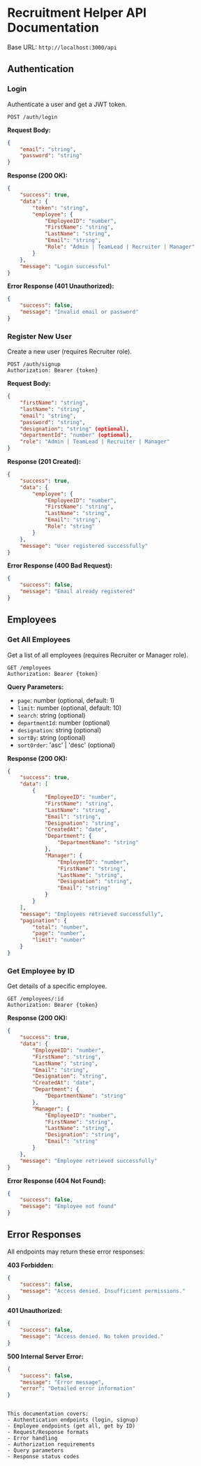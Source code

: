 # Recruitment Helper API Documentation

Base URL: `http://localhost:3000/api`

## Authentication

### Login
Authenticate a user and get a JWT token.

```http
POST /auth/login
```

**Request Body:**
```json
{
    "email": "string",
    "password": "string"
}
```

**Response (200 OK):**
```json
{
    "success": true,
    "data": {
        "token": "string",
        "employee": {
            "EmployeeID": "number",
            "FirstName": "string",
            "LastName": "string",
            "Email": "string",
            "Role": "Admin | TeamLead | Recruiter | Manager"
        }
    },
    "message": "Login successful"
}
```

**Error Response (401 Unauthorized):**
```json
{
    "success": false,
    "message": "Invalid email or password"
}
```

### Register New User
Create a new user (requires Recruiter role).

```http
POST /auth/signup
Authorization: Bearer {token}
```

**Request Body:**
```json
{
    "firstName": "string",
    "lastName": "string",
    "email": "string",
    "password": "string",
    "designation": "string" (optional),
    "departmentId": "number" (optional),
    "role": "Admin | TeamLead | Recruiter | Manager"
}
```

**Response (201 Created):**
```json
{
    "success": true,
    "data": {
        "employee": {
            "EmployeeID": "number",
            "FirstName": "string",
            "LastName": "string",
            "Email": "string",
            "Role": "string"
        }
    },
    "message": "User registered successfully"
}
```

**Error Response (400 Bad Request):**
```json
{
    "success": false,
    "message": "Email already registered"
}
```

## Employees

### Get All Employees
Get a list of all employees (requires Recruiter or Manager role).

```http
GET /employees
Authorization: Bearer {token}
```

**Query Parameters:**
- `page`: number (optional, default: 1)
- `limit`: number (optional, default: 10)
- `search`: string (optional)
- `departmentId`: number (optional)
- `designation`: string (optional)
- `sortBy`: string (optional)
- `sortOrder`: 'asc' | 'desc' (optional)

**Response (200 OK):**
```json
{
    "success": true,
    "data": [
        {
            "EmployeeID": "number",
            "FirstName": "string",
            "LastName": "string",
            "Email": "string",
            "Designation": "string",
            "CreatedAt": "date",
            "Department": {
                "DepartmentName": "string"
            },
            "Manager": {
                "EmployeeID": "number",
                "FirstName": "string",
                "LastName": "string",
                "Designation": "string",
                "Email": "string"
            }
        }
    ],
    "message": "Employees retrieved successfully",
    "pagination": {
        "total": "number",
        "page": "number",
        "limit": "number"
    }
}
```

### Get Employee by ID
Get details of a specific employee.

```http
GET /employees/:id
Authorization: Bearer {token}
```

**Response (200 OK):**
```json
{
    "success": true,
    "data": {
        "EmployeeID": "number",
        "FirstName": "string",
        "LastName": "string",
        "Email": "string",
        "Designation": "string",
        "CreatedAt": "date",
        "Department": {
            "DepartmentName": "string"
        },
        "Manager": {
            "EmployeeID": "number",
            "FirstName": "string",
            "LastName": "string",
            "Designation": "string",
            "Email": "string"
        }
    },
    "message": "Employee retrieved successfully"
}
```

**Error Response (404 Not Found):**
```json
{
    "success": false,
    "message": "Employee not found"
}
```

## Error Responses

All endpoints may return these error responses:

**403 Forbidden:**
```json
{
    "success": false,
    "message": "Access denied. Insufficient permissions."
}
```

**401 Unauthorized:**
```json
{
    "success": false,
    "message": "Access denied. No token provided."
}
```

**500 Internal Server Error:**
```json
{
    "success": false,
    "message": "Error message",
    "error": "Detailed error information"
}
```
```

This documentation covers:
- Authentication endpoints (login, signup)
- Employee endpoints (get all, get by ID)
- Request/Response formats
- Error handling
- Authorization requirements
- Query parameters
- Response status codes
